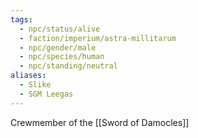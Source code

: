```yaml
---
tags:
  - npc/status/alive
  - faction/imperium/astra-millitarum
  - npc/gender/male
  - npc/species/human
  - npc/standing/neutral
aliases:
  - Slike
  - SGM Leegas
---
```

Crewmember of the [[Sword of Damocles]]